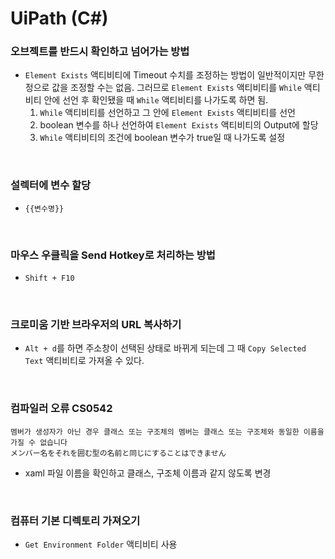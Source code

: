 UiPath (C#)
===

### 오브젝트를 반드시 확인하고 넘어가는 방법
* `Element Exists` 액티비티에 Timeout 수치를 조정하는 방법이 일반적이지만 무한정으로 값을 조정할 수는 없음. 그러므로 `Element Exists` 액티비티를 `While` 액티비티 안에 선언 후 확인됐을 때 `While` 액티비티를 나가도록 하면 됨.
  1. `While` 액티비티를 선언하고 그 안에 `Element Exists` 액티비티를 선언
  2. boolean 변수를 하나 선언하여 `Element Exists` 액티비티의 Output에 할당
  3. `While` 액티비티의 조건에 boolean 변수가 true일 때 나가도록 설정

<br>

### 설렉터에 변수 할당
* `{{변수명}}`

<br>

### 마우스 우클릭을 Send Hotkey로 처리하는 방법
* `Shift + F10`

<br>

### 크로미움 기반 브라우저의 URL 복사하기
* `Alt + d`를 하면 주소창이 선택된 상태로 바뀌게 되는데 그 때 `Copy Selected Text` 액티비티로 가져올 수 있다.

<br>

### 컴파일러 오류 CS0542
```
멤버가 생성자가 아닌 경우 클래스 또는 구조체의 멤버는 클래스 또는 구조체와 동일한 이름을 가질 수 없습니다
メンバー名をそれを囲む型の名前と同じにすることはできません
```
* xaml 파일 이름을 확인하고 클래스, 구조체 이름과 같지 않도록 변경

<br>

### 컴퓨터 기본 디렉토리 가져오기
* `Get Environment Folder` 액티비티 사용

<br>

